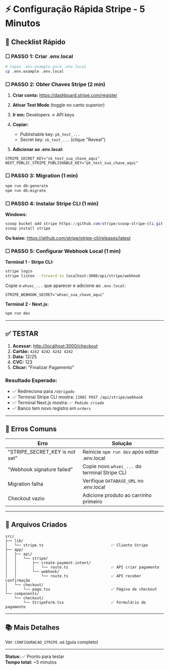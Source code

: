# ⚡ Configuração Rápida Stripe - 5 Minutos

## 🎯 Checklist Rápido

### ☐ PASSO 1: Criar .env.local

```bash
# Copie .env.example para .env.local
cp .env.example .env.local
```

### ☐ PASSO 2: Obter Chaves Stripe (2 min)

1. **Criar conta:** <https://dashboard.stripe.com/register>
2. **Ativar Test Mode** (toggle no canto superior)
3. **Ir em:** Developers → API keys
4. **Copiar:**
   - Publishable key: `pk_test_...`
   - Secret key: `sk_test_...` (clique "Reveal")

5. **Adicionar ao .env.local:**

```env
STRIPE_SECRET_KEY="sk_test_sua_chave_aqui"
NEXT_PUBLIC_STRIPE_PUBLISHABLE_KEY="pk_test_sua_chave_aqui"
```

### ☐ PASSO 3: Migration (1 min)

```bash
npm run db:generate
npm run db:migrate
```

### ☐ PASSO 4: Instalar Stripe CLI (1 min)

**Windows:**

```powershell
scoop bucket add stripe https://github.com/stripe/scoop-stripe-cli.git
scoop install stripe
```

**Ou baixe:** <https://github.com/stripe/stripe-cli/releases/latest>

### ☐ PASSO 5: Configurar Webhook Local (1 min)

**Terminal 1 - Stripe CLI:**

```bash
stripe login
stripe listen --forward-to localhost:3000/api/stripe/webhook
```

Copie o `whsec_...` que aparecer e adicione ao `.env.local`:

```env
STRIPE_WEBHOOK_SECRET="whsec_sua_chave_aqui"
```

**Terminal 2 - Next.js:**

```bash
npm run dev
```

---

## ✅ TESTAR

1. **Acessar:** <http://localhost:3000/checkout>
2. **Cartão:** `4242 4242 4242 4242`
3. **Data:** 12/25
4. **CVC:** 123
5. **Clicar:** "Finalizar Pagamento"

### Resultado Esperado:

- ✅ Redireciona para `/obrigado`
- ✅ Terminal Stripe CLI mostra: `[200] POST /api/stripe/webhook`
- ✅ Terminal Next.js mostra: `✅ Pedido criado`
- ✅ Banco tem novo registro em `orders`

---

## 🚨 Erros Comuns

| Erro                           | Solução                                       |
| ------------------------------ | --------------------------------------------- |
| "STRIPE_SECRET_KEY is not set" | Reinicie `npm run dev` após editar .env.local |
| "Webhook signature failed"     | Copie novo `whsec_...` do terminal Stripe CLI |
| Migration falha                | Verifique `DATABASE_URL` no .env.local        |
| Checkout vazio                 | Adicione produto ao carrinho primeiro         |

---

## 📁 Arquivos Criados

```
src/
├── lib/
│   └── stripe.ts                              ✅ Cliente Stripe
├── app/
│   ├── api/
│   │   └── stripe/
│   │       ├── create-payment-intent/
│   │       │   └── route.ts                   ✅ API criar pagamento
│   │       └── webhook/
│   │           └── route.ts                   ✅ API receber confirmação
│   └── checkout/
│       └── page.tsx                           ✅ Página de checkout
└── components/
    └── checkout/
        └── StripeForm.tsx                     ✅ Formulário de pagamento
```

---

## 📚 Mais Detalhes

Ver: `CONFIGURACAO_STRIPE.md` (guia completo)

---

**Status:** ✅ Pronto para testar  
**Tempo total:** ~5 minutos
